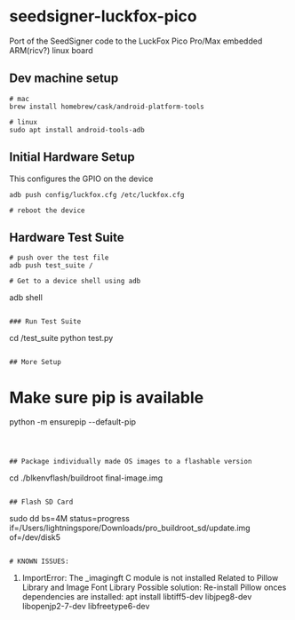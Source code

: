# seedsigner-luckfox-pico
Port of the SeedSigner code to the LuckFox Pico Pro/Max embedded ARM(ricv?) linux board


## Dev machine setup
```
# mac
brew install homebrew/cask/android-platform-tools

# linux
sudo apt install android-tools-adb
```

## Initial Hardware Setup


This configures the GPIO on the device
```
adb push config/luckfox.cfg /etc/luckfox.cfg

# reboot the device
```

## Hardware Test Suite

```
# push over the test file
adb push test_suite /

# Get to a device shell using adb
```
adb shell
```

### Run Test Suite
```
cd /test_suite
python test.py
```

## More Setup
```
# Make sure pip is available
python -m ensurepip --default-pip
```



## Package individually made OS images to a flashable version
```
cd 
./blkenvflash/buildroot final-image.img
```

## Flash SD Card
```
sudo dd bs=4M status=progress if=/Users/lightningspore/Downloads/pro_buildroot_sd/update.img of=/dev/disk5
```

# KNOWN ISSUES:
```
1. ImportError: The _imagingft C module is not installed
Related to Pillow Library and Image Font Library
Possible solution: Re-install Pillow onces dependencies are installed:
apt install libtiff5-dev libjpeg8-dev libopenjp2-7-dev libfreetype6-dev


```